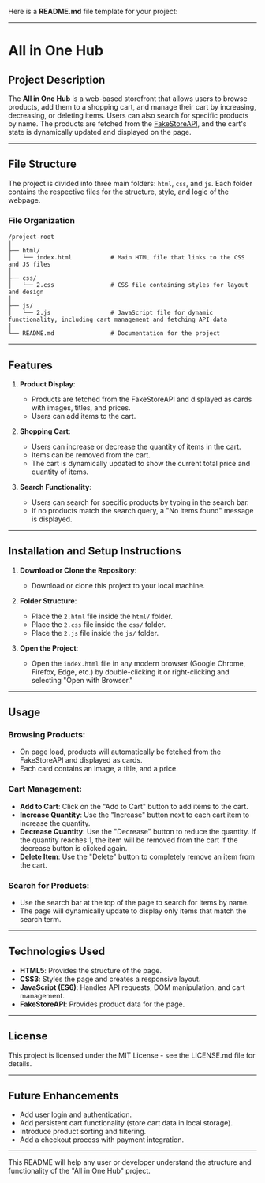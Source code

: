 Here is a **README.md** file template for your project:

---

# All in One Hub

## Project Description

The **All in One Hub** is a web-based storefront that allows users to browse products, add them to a shopping cart, and manage their cart by increasing, decreasing, or deleting items. Users can also search for specific products by name. The products are fetched from the [FakeStoreAPI](https://fakestoreapi.com/), and the cart's state is dynamically updated and displayed on the page.

---

## File Structure

The project is divided into three main folders: `html`, `css`, and `js`. Each folder contains the respective files for the structure, style, and logic of the webpage.

### File Organization

```
/project-root
│
├── html/
│   └── index.html           # Main HTML file that links to the CSS and JS files
│
├── css/
│   └── 2.css                # CSS file containing styles for layout and design
│
├── js/
│   └── 2.js                 # JavaScript file for dynamic functionality, including cart management and fetching API data
│
└── README.md                # Documentation for the project
```

---

## Features

1. **Product Display**: 
   - Products are fetched from the FakeStoreAPI and displayed as cards with images, titles, and prices.
   - Users can add items to the cart.

2. **Shopping Cart**:
   - Users can increase or decrease the quantity of items in the cart.
   - Items can be removed from the cart.
   - The cart is dynamically updated to show the current total price and quantity of items.

3. **Search Functionality**:
   - Users can search for specific products by typing in the search bar.
   - If no products match the search query, a "No items found" message is displayed.

---

## Installation and Setup Instructions

1. **Download or Clone the Repository**:
   - Download or clone this project to your local machine.

2. **Folder Structure**:
   - Place the `2.html` file inside the `html/` folder.
   - Place the `2.css` file inside the `css/` folder.
   - Place the `2.js` file inside the `js/` folder.

3. **Open the Project**:
   - Open the `index.html` file in any modern browser (Google Chrome, Firefox, Edge, etc.) by double-clicking it or right-clicking and selecting "Open with Browser."

---

## Usage

### Browsing Products:
   - On page load, products will automatically be fetched from the FakeStoreAPI and displayed as cards.
   - Each card contains an image, a title, and a price.

### Cart Management:
   - **Add to Cart**: Click on the "Add to Cart" button to add items to the cart.
   - **Increase Quantity**: Use the "Increase" button next to each cart item to increase the quantity.
   - **Decrease Quantity**: Use the "Decrease" button to reduce the quantity. If the quantity reaches 1, the item will be removed from the cart if the decrease button is clicked again.
   - **Delete Item**: Use the "Delete" button to completely remove an item from the cart.

### Search for Products:
   - Use the search bar at the top of the page to search for items by name.
   - The page will dynamically update to display only items that match the search term.

---

## Technologies Used

- **HTML5**: Provides the structure of the page.
- **CSS3**: Styles the page and creates a responsive layout.
- **JavaScript (ES6)**: Handles API requests, DOM manipulation, and cart management.
- **FakeStoreAPI**: Provides product data for the page.

---

## License

This project is licensed under the MIT License - see the LICENSE.md file for details.

---

## Future Enhancements

- Add user login and authentication.
- Add persistent cart functionality (store cart data in local storage).
- Introduce product sorting and filtering.
- Add a checkout process with payment integration.

---

This README will help any user or developer understand the structure and functionality of the "All in One Hub" project.